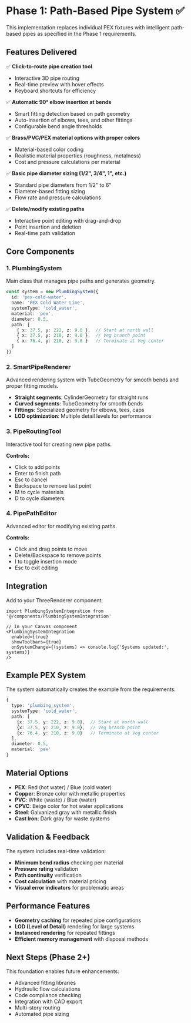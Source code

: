 # Phase 1: Path-Based Pipe System ✅

This implementation replaces individual PEX fixtures with intelligent path-based pipes as specified in the Phase 1 requirements.

## Features Delivered

✅ **Click-to-route pipe creation tool**
- Interactive 3D pipe routing
- Real-time preview with hover effects
- Keyboard shortcuts for efficiency

✅ **Automatic 90° elbow insertion at bends**
- Smart fitting detection based on path geometry
- Auto-insertion of elbows, tees, and other fittings
- Configurable bend angle thresholds

✅ **Brass/PVC/PEX material options with proper colors**
- Material-based color coding
- Realistic material properties (roughness, metalness)
- Cost and pressure calculations per material

✅ **Basic pipe diameter sizing (1/2", 3/4", 1", etc.)**
- Standard pipe diameters from 1/2" to 6"
- Diameter-based fitting sizing
- Flow rate and pressure calculations

✅ **Delete/modify existing paths**
- Interactive point editing with drag-and-drop
- Point insertion and deletion
- Real-time path validation

## Core Components

### 1. PlumbingSystem
Main class that manages pipe paths and generates geometry.

```typescript
const system = new PlumbingSystem({
  id: 'pex-cold-water',
  name: 'PEX Cold Water Line', 
  systemType: 'cold_water',
  material: 'pex',
  diameter: 0.5,
  path: [
    { x: 37.5, y: 222, z: 9.0 },  // Start at north wall
    { x: 37.5, y: 210, z: 9.0 },  // Veg branch point
    { x: 76.4, y: 210, z: 9.0 }   // Terminate at Veg center
  ]
})
```

### 2. SmartPipeRenderer
Advanced rendering system with TubeGeometry for smooth bends and proper fitting models.

- **Straight segments**: CylinderGeometry for straight runs
- **Curved segments**: TubeGeometry for smooth bends  
- **Fittings**: Specialized geometry for elbows, tees, caps
- **LOD optimization**: Multiple detail levels for performance

### 3. PipeRoutingTool
Interactive tool for creating new pipe paths.

**Controls:**
- Click to add points
- Enter to finish path
- Esc to cancel
- Backspace to remove last point
- M to cycle materials
- D to cycle diameters

### 4. PipePathEditor
Advanced editor for modifying existing paths.

**Controls:**
- Click and drag points to move
- Delete/Backspace to remove points
- I to toggle insertion mode
- Esc to exit editing

## Integration

Add to your ThreeRenderer component:

```tsx
import PlumbingSystemIntegration from '@/components/PlumbingSystemIntegration'

// In your Canvas component
<PlumbingSystemIntegration 
  enabled={true}
  showToolbars={true}
  onSystemChange={(systems) => console.log('Systems updated:', systems)}
/>
```

## Example PEX System

The system automatically creates the example from the requirements:

```typescript
{
  type: 'plumbing_system',
  systemType: 'cold_water',
  path: [
    {x: 37.5, y: 222, z: 9.0},  // Start at north wall
    {x: 37.5, y: 210, z: 9.0},  // Veg branch point
    {x: 76.4, y: 210, z: 9.0}   // Terminate at Veg center
  ],
  diameter: 0.5,
  material: 'pex'
}
```

## Material Options

- **PEX**: Red (hot water) / Blue (cold water)
- **Copper**: Bronze color with metallic properties
- **PVC**: White (waste) / Blue (water)
- **CPVC**: Beige color for hot water applications
- **Steel**: Galvanized gray with metallic finish
- **Cast Iron**: Dark gray for waste systems

## Validation & Feedback

The system includes real-time validation:

- **Minimum bend radius** checking per material
- **Pressure rating** validation
- **Path continuity** verification
- **Cost calculation** with material pricing
- **Visual error indicators** for problematic areas

## Performance Features

- **Geometry caching** for repeated pipe configurations
- **LOD (Level of Detail)** rendering for large systems
- **Instanced rendering** for repeated fittings
- **Efficient memory management** with disposal methods

## Next Steps (Phase 2+)

This foundation enables future enhancements:

- Advanced fitting libraries
- Hydraulic flow calculations
- Code compliance checking
- Integration with CAD export
- Multi-story routing
- Automated pipe sizing
